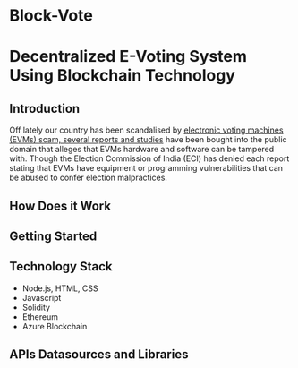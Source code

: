 # Block-Vote


#  Decentralized E-Voting System Using Blockchain Technology


## **Introduction**


Off lately our country has been scandalised by [electronic voting machines (EVMs) scam, several reports and studies](https://indiaevm.org/evm_tr2010-jul29.pdf?source=post_page) have been bought into the public domain that alleges that EVMs hardware and software can be tampered with. Though the Election Commission of India (ECI) has denied each report stating that EVMs have equipment or programming vulnerabilities that can be abused to confer election malpractices.



## **How Does it Work**



## **Getting Started**



## **Technology Stack**

* Node.js, HTML, CSS
* Javascript
* Solidity
* Ethereum
* Azure Blockchain

## **APIs Datasources and Libraries**

